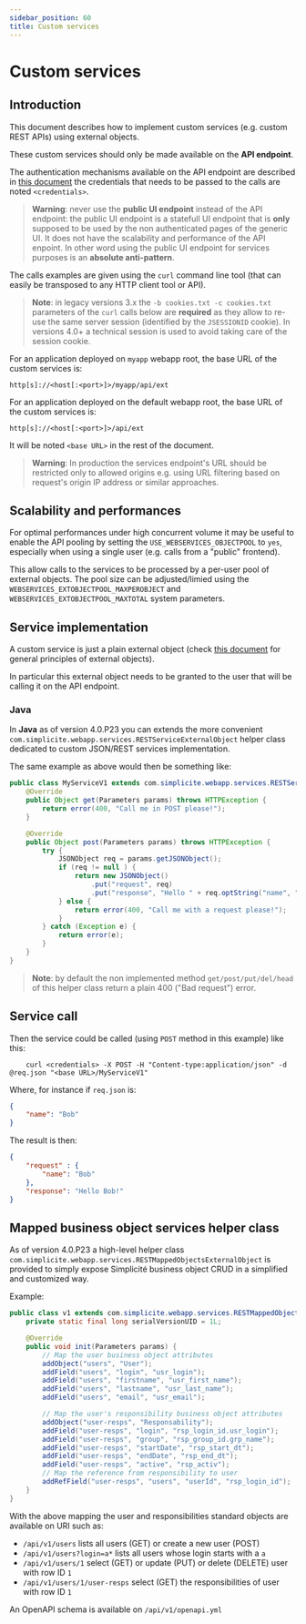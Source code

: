 ```yaml
---
sidebar_position: 60
title: Custom services
---
```


Custom services
===============

<h2 id="intro">Introduction</h2>

This document describes how to implement custom services (e.g. custom REST APIs) using external objects.

These custom services should only be made available on the **API endpoint**.

The authentication mechanisms available on the API endpoint are described in [this document](/docs/documentation/integration/webservices/services-auth)
the credentials that needs to be passed to the calls are noted `<credentials>`.

> **Warning**: never use the **public UI endpoint** instead of the API endpoint: the public UI endpoint
> is a statefull UI endpoint that is **only** supposed to be used by the non authenticated pages of the generic UI.
> It does not have the scalability and performance of the API enpoint.
> In other word using the public UI endpoint for services purposes is an **absolute anti-pattern**.

The calls examples are given using the `curl` command line tool
(that can easily be transposed to any HTTP client tool or API).

> **Note**: in legacy versions 3.x the `-b cookies.txt -c cookies.txt` parameters of the `curl` calls below are **required**
> as they allow to re-use the same server session (identified by the `JSESSIONID` cookie).
> In versions 4.0+ a technical session is used to avoid taking care of the session cookie.

For an application deployed on `myapp` webapp root, the base URL of the custom services is:
```
http[s]://<host[:<port>]>/myapp/api/ext
```
For an application deployed on the default webapp root, the base URL of the custom services is:  
```
http[s]://<host[:<port>]>/api/ext
```
It will be noted `<base URL>` in the rest of the document.

> **Warning**: In production the services endpoint's URL should be restricted only to allowed origins e.g. using URL filtering based on request's origin IP address or similar approaches.

<h2 id="pooling">Scalability and performances</h2>

For optimal performances under high concurrent volume it may be useful to enable the API pooling by setting the `USE_WEBSERVICES_OBJECTPOOL` to `yes`, especially
when using a single user (e.g. calls from a "public" frontend).

This allow calls to the services to be processed by a per-user pool of external objects.
The pool size can be adjusted/limied using the `WEBSERVICES_EXTOBJECTPOOL_MAXPEROBJECT`  and `WEBSERVICES_EXTOBJECTPOOL_MAXTOTAL` system parameters.

<h2 id="implementation">Service implementation</h2>

A custom service is just a plain external object (check [this document](/docs/documentation/core/externalobject-code-examples) for general principles of external objects).

In particular this external object needs to be granted to the user that will be calling it on the API endpoint.


<h3 id="java">Java</h3>

In **Java** as of version 4.0.P23 you can extends the more convenient `com.simplicite.webapp.services.RESTServiceExternalObject` helper class
dedicated to custom JSON/REST services implementation.

The same example as above would then be something like:

```java
public class MyServiceV1 extends com.simplicite.webapp.services.RESTServiceExternalObject {
	@Override
	public Object get(Parameters params) throws HTTPException {
		return error(400, "Call me in POST please!");
	}

	@Override
	public Object post(Parameters params) throws HTTPException {
		try {
			JSONObject req = params.getJSONObject();
			if (req != null ) {
				return new JSONObject()
					.put("request", req)
					.put("response", "Hello " + req.optString("name", "Unknown"));
			} else {
				return error(400, "Call me with a request please!");
			}
		} catch (Exception e) {
			return error(e);
		}
	}
}
```

> **Note**: by default the non implemented method `get/post/put/del/head` of this helper class return a plain 400 ("Bad request") error.

<h2 id="calling">Service call</h2>

Then the service could be called (using `POST` method in this example) like this:
```shell
	curl <credentials> -X POST -H "Content-type:application/json" -d @req.json "<base URL>/MyServiceV1"
```
Where, for instance if `req.json` is:

```json
{
	"name": "Bob"
}
```

The result is then:

```json
{
	"request" : {
		"name": "Bob"
	},
	"response": "Hello Bob!"
}
```

<h2 id="mappedbusinessobjects">Mapped business object services helper class</h2>

As of version 4.0.P23 a high-level helper class `com.simplicite.webapp.services.RESTMappedObjectsExternalObject`
is provided to simply expose Simplicit&eacute; business object CRUD in a simplified and customized way.

Example:

```java
public class v1 extends com.simplicite.webapp.services.RESTMappedObjectsExternalObject {
	private static final long serialVersionUID = 1L;

	@Override
	public void init(Parameters params) {
		// Map the user business object attributes
		addObject("users", "User");
		addField("users", "login", "usr_login");
		addField("users", "firstname", "usr_first_name");
		addField("users", "lastname", "usr_last_name");
		addField("users", "email", "usr_email");

		// Map the user's responsibility business object attributes
		addObject("user-resps", "Responsability");
		addField("user-resps", "login", "rsp_login_id.usr_login");
		addField("user-resps", "group", "rsp_group_id.grp_name");
		addField("user-resps", "startDate", "rsp_start_dt");
		addField("user-resps", "endDate", "rsp_end_dt");
		addField("user-resps", "active", "rsp_activ");
		// Map the reference from responsibility to user
		addRefField("user-resps", "users", "userId", "rsp_login_id");
	}
}
```

With the above mapping the user and responsibilities standard objects are available on URI such as:

- `/api/v1/users` lists all users (GET) or create a new user (POST)
- `/api/v1/users?login=a*` lists all users whose login starts with a `a`
- `/api/v1/users/1` select (GET) or update (PUT) or delete (DELETE) user with row ID `1`
- `/api/v1/users/1/user-resps` select (GET) the responsibilities of user with row ID `1`

An OpenAPI schema is available on `/api/v1/openapi.yml`

